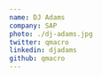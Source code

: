 ```yaml
---
name: DJ Adams
company: SAP
photo: ./dj-adams.jpg
twitter: qmacro
linkedin: djadams
github: qmacro
---
```

